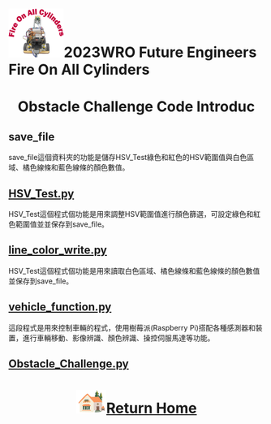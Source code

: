 ![LOGO](../../../other/img/logo.png)2023WRO Future Engineers Fire On All Cylinders  
====
# <div align="center">Obstacle Challenge Code Introduc</div>
## save_file
save_file這個資料夾的功能是儲存HSV_Test綠色和紅色的HSV範圍值與白色區域、橘色線條和藍色線條的顏色數值。
## [HSV_Test.py](./HSV_Test.py)
HSV_Test這個程式個功能是用來調整HSV範圍值進行顏色篩選，可設定綠色和紅色範圍值並並保存到save_file。
## [line_color_write.py](./line_color_write.py)
HSV_Test這個程式個功能是用來讀取白色區域、橘色線條和藍色線條的顏色數值並保存到save_file。
## [vehicle_function.py](./vehicle_function.py)
這段程式是用來控制車輛的程式，使用樹莓派(Raspberry Pi)搭配各種感測器和裝置，進行車輛移動、影像辨識、顏色辨識、操控伺服馬達等功能。
## [Obstacle_Challenge.py](./Obstacle_Challenge.py)

# <div align="center">![HOME](../../../other/img/Home.png)[Return Home](../../../)</div>  